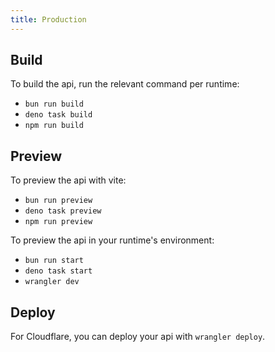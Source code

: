 ```yaml
---
title: Production
---
```


## Build

To build the api, run the relevant command per runtime:

- `bun run build`
- `deno task build`
- `npm run build`

## Preview

To preview the api with vite:

- `bun run preview`
- `deno task preview`
- `npm run preview`

To preview the api in your runtime's environment:

- `bun run start`
- `deno task start`
- `wrangler dev`

## Deploy

For Cloudflare, you can deploy your api with `wrangler deploy`.

